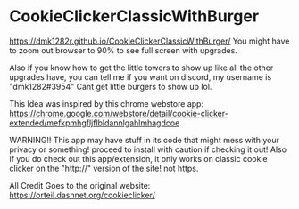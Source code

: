 # CookieClickerClassicWithBurger

https://dmk1282r.github.io/CookieClickerClassicWithBurger/
You might have to zoom out browser to 90% to see full screen with upgrades.

Also if you know how to get the little towers to show up like all the other upgrades have, you can tell me if you want on discord, my username is "dmk1282#3954"
Cant get little burgers to show up lol.



This Idea was inspired by this chrome webstore app: https://chrome.google.com/webstore/detail/cookie-clicker-extended/mefkpmhgfljflbldannlgahlmhagdcoe

WARNING!! This app may have stuff in its code that might mess with your privacy or something! proceed to install with caution if checking it out!
Also if you do check out this app/extension, it only works on classic cookie clicker on the "http://" version of the site! not https.




All Credit Goes to the original website: https://orteil.dashnet.org/cookieclicker/
